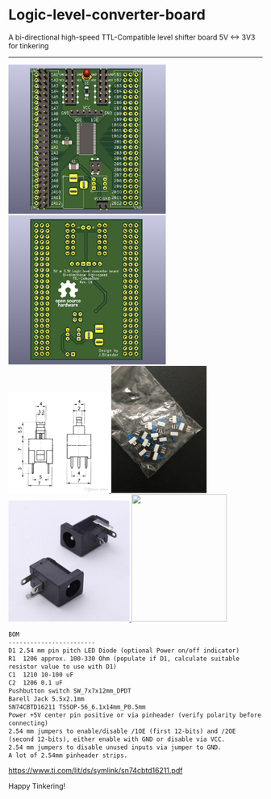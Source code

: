 # Logic-level-converter-board
A bi-directional high-speed TTL-Compatible level shifter board 5V &lt;-> 3V3 for tinkering


***

<a href="images/screenshot_pic1.png">
<img src="images/screenshot_pic1.png" width="312" height="296">
</a>
<a href="images/screenshot_pic2.png">
<img src="images/screenshot_pic2.png" width="312" height="296">
</a>
<a href="images/SW_7x7x12mm_DPDT.jpg">
<img src="images/SW_7x7x12mm_DPDT.jpg" width="200" height="200">
</a>
<a href="images/pushbutton_sw.jpg">
<img src="images/pushbutton_sw.jpg" width="189" height="252">
</a>
<a href="images/barrel_jack_connector.jpg">
<img src="images/barrel_jack_connector.jpg" width="240" height="240">
</a>
<a href="images/board_build_complete.jpg">
<img src="images/images/board_build_complete.jpg" width="189" height="252">
</a>



    BOM
    ------------------------
    D1 2.54 mm pin pitch LED Diode (optional Power on/off indicator)
    R1  1206 approx. 100-330 Ohm (populate if D1, calculate suitable resistor value to use with D1)
    C1  1210 10-100 uF
    C2  1206 0.1 uF 
    Pushbutton switch SW_7x7x12mm_DPDT
    Barell Jack 5.5x2.1mm
    SN74CBTD16211 TSSOP-56_6.1x14mm_P0.5mm
    Power +5V center pin positive or via pinheader (verify polarity before connecting)
    2.54 mm jumpers to enable/disable /1OE (first 12-bits) and /2OE (second 12-bits), either enable with GND or disable via VCC.
    2.54 mm jumpers to disable unused inputs via jumper to GND.
    A lot of 2.54mm pinheader strips.

https://www.ti.com/lit/ds/symlink/sn74cbtd16211.pdf

Happy Tinkering!
